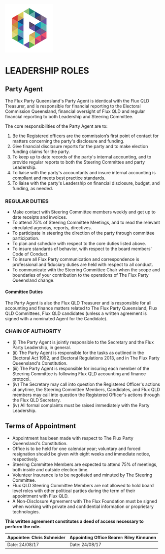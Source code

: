 <img src="../Flux_Icon_Colour55.png" />

# LEADERSHIP ROLES

## Party Agent

The Flux Party Queensland's Party Agent is identical with the Flux QLD Treasurer, and is responsible for financial reporting to the Electoral Commission Queensland, financial oversight of Flux QLD and regular financial reporting to both Leadership and Steering Committee.  

The core responsibilities of the Party Agent are to: 

1.  Be the Registered officers are the commission’s first point of contact for matters concerning the party's disclosure and funding.  
2.  Give financial disclosure reports for the party and to make election funding claims for the party.
3.  To keep up to date records of the party's internal accounting, and to provide regular reports to both the Steering Committee and party Leadership.
4.  To liaise with the party's accountants and insure internal accounting is compliant and meets best practice standards.
5.  To liaise with the party's Leadership on financial disclosure, budget, and funding, as needed. 

### REGULAR DUTIES

* Make contact with Steering Committee members weekly and get up to date receipts and invoices.
* To attend 75% of Steering Committee Meetings, and to read the relevant circulated agendas, reports, directives.
* To participate in steering the direction of the party through committee participation.
* To plan and schedule with respect to the core duties listed above.
* To insure standards of behavior, with respect to the board members' Code of Conduct.
* To insure all Flux Party communication and correspondence is professional and fiduciary duties are held with respect to all conduct.
* To communicate with the Steering Committee Chair when the scope and boundaries of your contribution to the operations of The Flux Party Queensland change.

#### Committee Duties

The Party Agent is also the Flux QLD Treasurer and is responsible for all accounting and finance matters related to The Flux Party Queensland, Flux QLD Committees, Flux QLD candidates (unless a written agreement is signed with a nominated Agent for the Candidate).

### CHAIN OF AUTHORITY
* (i) The Party Agent is jointly responsible to the Secretary and the Flux Party Leadership, in general.
* (ii) The Party Agent is responsible for the tasks as outlined in the Electoral Act 1992, and Electoral Regulations 2013, and in The Flux Party Queensland's Constitution. 
* (iii) The Party Agent is responsible for insuring each member of the Steering Committee is following Flux QLD accounting and finance protocol.
* (iv) The Secretary may call into question the Registered Officer's actions at anytime, the Steering Committee Members, Candidates, and Flux QLD members may call into question the Registered Officer's actions through the Flux QLD Secretary.  
* (iv) All formal complaints must be raised immediately with the Party Leadership.

## Terms of Appointment
* Appointment has been made with respect to The Flux Party Queensland's Constitution.
* Office is to be held for one calendar year; voluntary and forced resignation should be given with eight weeks and immediate notice, respectively.  
* Steering Committee Members are expected to attend 75% of meetings, both inside and outside election time.
* Volunteer Insurance is to be negotiated and minuted by The Steering Committee.
* Flux QLD Steering Committee Members are not allowed to hold board level roles with other political parties during the term of their appointment with Flux QLD.
* A Non-Disclosure Agreement with The Flux Foundation must be signed when working with private and confidential information or proprietary technologies. 

**This written agreement constitutes a deed of access necessary to perform the role.** 

|   Appointee: Chris Schneider  |   Appointing Office Bearer: Riley Kinnunen  |
| ---------------------------------------------------- |  ------------------------------------------------ |   
|   Date:  24/08/17   |   Date: 24/08/17   |